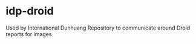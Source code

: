 # idp-droid
Used by International Dunhuang Repository to communicate around Droid reports for images
